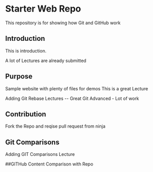 # Starter Web Repo

This repository is for showing how Git and GitHub work

## Introduction

This is introduction. 

A lot of Lectures are already submitted


## Purpose

Sample website with plenty of files for demos
This is a great Lecture

Adding Git Rebase Lectures -- Great Git Advanced - Lot of work

## Contribution
Fork the Repo and reqise pull request from ninja

## Git Comparisons
Adding GIT Comparisons Lecture

##GITHub Content
Comparison with Repo
